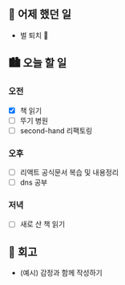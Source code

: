 ## 🌃 어제 했던 일

- 벌 퇴치 🐝

## 🏙️ 오늘 할 일

### 오전

- [x] 책 읽기
- [ ] 뚜기 병원
- [ ] second-hand 리팩토링

### 오후
- [ ] 리액트 공식문서 복습 및 내용정리
- [ ] dns 공부

### 저녁

- [ ] 새로 산 책 읽기

## 🌆 회고
- (예시) 감정과 함께 작성하기